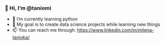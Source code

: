 ### 👋 Hi, I’m @taniomi

- 🌱 I’m currently learning python
- 🏹 My goal is to create data science projects while learning new things
- 📫 You can reach me through: https://www.linkedin.com/in/milena-tanioka/

<!---
taniomi/taniomi is a ✨ special ✨ repository because its `README.md` (this file) appears on your GitHub profile.
You can click the Preview link to take a look at your changes.
--->
